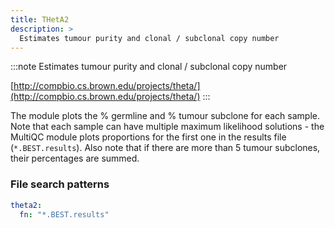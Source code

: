 ```yaml
---
title: THetA2
description: >
  Estimates tumour purity and clonal / subclonal copy number
---
```


<!--
~~~~~ DO NOT EDIT ~~~~~
This file is autogenerated from the MultiQC module python docstring.
Do not edit the markdown, it will be overwritten.

File path for the source of this content: multiqc/modules/theta2/theta2.py
~~~~~~~~~~~~~~~~~~~~~~~
-->

:::note
Estimates tumour purity and clonal / subclonal copy number

[http://compbio.cs.brown.edu/projects/theta/](http://compbio.cs.brown.edu/projects/theta/)
:::

The module plots the % germline and % tumour subclone for each sample.
Note that each sample can have multiple maximum likelihood solutions - the MultiQC
module plots proportions for the first one in the results file (`*.BEST.results`).
Also note that if there are more than 5 tumour subclones, their percentages are summed.

### File search patterns

```yaml
theta2:
  fn: "*.BEST.results"
```
